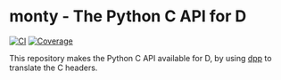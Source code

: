 monty - The Python C API for D
====================================================

[![CI](https://github.com/atilaneves/monty/actions/workflows/ci.yml/badge.svg)](https://github.com/atilaneves/monty/actions/workflows/ci.yml)
[![Coverage](https://codecov.io/gh/atilaneves/monty/branch/master/graph/badge.svg)](https://codecov.io/gh/atilaneves/monty)

This repository makes the Python C API available for D, by using [dpp](https://github.com/atilaneves/dpp) to translate the C headers.
